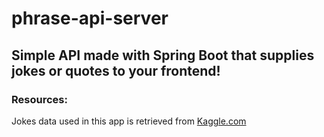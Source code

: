 # phrase-api-server

## Simple API made with Spring Boot that supplies jokes or quotes to your frontend!



### Resources:
Jokes data used in this app is retrieved from [Kaggle.com](https://www.kaggle.com/datasets/abhinavmoudgil95/short-jokes)
